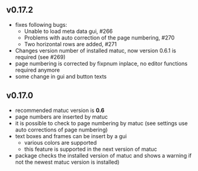 ## v0.17.2

- fixes following bugs:
    - Unable to load meta data gui, #266
    - Problems with auto correction of the page numbering, #270
    - Two horizontal rows are added, #271    
- Changes version number of installed matuc, now version 0.6.1 is required (see #269)
- page numbering is corrected by fixpnum inplace, no editor functions required anymore
- some change in gui and button texts

## v0.17.0

- recommended matuc version is **0.6**
- page numbers are inserted by matuc
- it is possible to check to page numbering by matuc (see settings use
  auto corrections of page numbering)
- text boxes and frames can be insert by a gui
    - various colors are supported
    - this feature is supported in the next version of matuc
- package checks the installed version of matuc and shows a warning if not the
  newest matuc version is installed)
